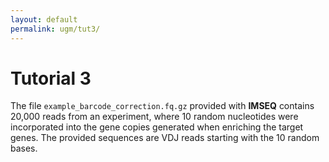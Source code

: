 ```yaml
---
layout: default
permalink: ugm/tut3/
---
```


# Tutorial 3

The file `example_barcode_correction.fq.gz` provided with **IMSEQ** contains 20,000 reads from an experiment, where 10 random nucleotides were incorporated into the gene copies generated when enriching the target genes. The provided sequences are VDJ reads starting with the 10 random bases.
